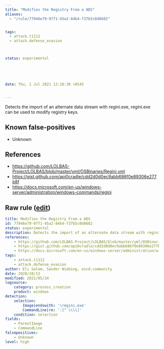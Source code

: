 ```yaml
---
title: "Modifies the Registry From a ADS"
aliases:
  - "/rule/77946e79-97f1-45a2-84b4-f37b5c0d8682"


tags:
  - attack.t1112
  - attack.defense_evasion



status: experimental





date: Thu, 1 Jul 2021 12:18:30 +0545


---
```


Detects the import of an alternate data stream with regini.exe, regini.exe can be used to modify registry keys.

<!--more-->


## Known false-positives

* Unknown



## References

* https://github.com/LOLBAS-Project/LOLBAS/blob/master/yml/OSBinaries/Regini.yml
* https://gist.github.com/api0cradle/cdd2d0d0ec9abb686f0e89306e277b8f
* https://docs.microsoft.com/en-us/windows-server/administration/windows-commands/regini


## Raw rule ([edit](https://github.com/SigmaHQ/sigma/edit/master/rules/windows/process_creation/proc_creation_win_regini_ads.yml))
```yaml
title: Modifies the Registry From a ADS
id: 77946e79-97f1-45a2-84b4-f37b5c0d8682
status: experimental
description: Detects the import of an alternate data stream with regini.exe, regini.exe can be used to modify registry keys.
references:
    - https://github.com/LOLBAS-Project/LOLBAS/blob/master/yml/OSBinaries/Regini.yml
    - https://gist.github.com/api0cradle/cdd2d0d0ec9abb686f0e89306e277b8f
    - https://docs.microsoft.com/en-us/windows-server/administration/windows-commands/regini
tags:
    - attack.t1112
    - attack.defense_evasion
author: Eli Salem, Sander Wiebing, oscd.community
date: 2020/10/12
modified: 2021/05/24
logsource:
    category: process_creation
    product: windows
detection:
    selection:
        Image|endswith: '\regini.exe'
        CommandLine|re: ':[^ \\\\]'
    condition: selection
fields:
    - ParentImage
    - CommandLine
falsepositives:
    - Unknown
level: high
```
